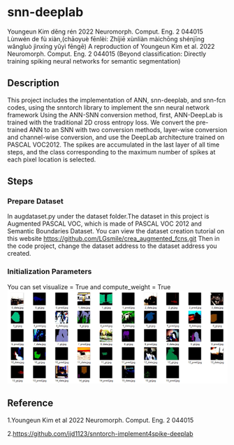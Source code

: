 # snn-deeplab
Youngeun Kim děng rén 2022 Neuromorph. Comput. Eng. 2 044015 Lùnwén de fù xiàn,(chāoyuè fēnlèi: Zhíjiē xùnliàn màichōng shénjīng wǎngluò jìnxíng yǔyì fēngē)
A reproduction of Youngeun Kim et al. 2022 Neuromorph. Comput. Eng. 2 044015 (Beyond classification: Directly training spiking neural networks for semantic segmentation)
## Description
This project includes the implementation of ANN, snn-deeplab, and snn-fcn codes, using the snntorch library to implement the snn neural network framework
Using the ANN-SNN conversion method, first, ANN-DeepLab is trained with the traditional 2D cross entropy loss. We convert the pre-trained ANN to an SNN with two conversion methods, layer-wise conversion and channel-wise conversion, and use the DeepLab architecture trained on PASCAL VOC2012. The spikes are accumulated in the last layer of all time steps, and the class corresponding to the maximum number of spikes at each pixel location is selected.
## Steps
### Prepare Dataset
In augdataset.py under the dataset folder.The dataset in this project is Augmented PASCAL VOC, which is made of PASCAL VOC 2012 and Semantic Boundaries Dataset.
You can view the dataset creation tutorial on this website https://github.com/LGsmile/crea_augmented_fcns.git
Then in the code project, change the dataset address to the dataset address you created.
### Initialization Parameters
You can set visualize = True and compute_weight = True
![image](https://github.com/leeshawl/snntorch-deeplab/blob/main/image/snn-deeplab.png)
## Reference
1.Youngeun Kim et al 2022 Neuromorph. Comput. Eng. 2 044015

2.https://github.com/jjd1123/snntorch-implement4spike-deeplab
